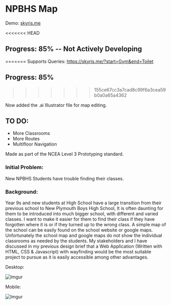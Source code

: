 # NPBHS Map

Demo: [skyris.me](https://skyris.me)

<<<<<<< HEAD
## Progress: 85% -- Not Actively Developing
=======
Supports Queries:
https://skyris.me/?start=Gym&end=Toilet

## Progress: 85%
>>>>>>> 155ce67cc3a7cad8c99f6a3cea59b0a0a65a4362

Now added the .ai Illustrator file for map editing.

## TO DO:
* More Classrooms
* More Routes
* Multifloor Navigation


Made as part of the NCEA Level 3 Prototyping standard.

### Initial Problem:
New NPBHS Students have trouble finding their classes.

### Background:
Year 9s and new students at High School have a large transition from their previous school to New Plymouth Boys High School, It is often daunting for them to be introduced into much bigger school, with different and varied classes. I want to make it easier for them to find their class if they have forgotten where it is or if they turned up to the wrong class. A simple map of the school can be easily found on the school website or google maps. Unfortunately the school map and google maps do not show the individual classrooms as needed by the students. My stakeholders and I have discussed in my previous design brief that a Web Application (Written with HTML, CSS & Javascript) with wayfinding would be the most suitable project to pursue as it is easily accessible among other advantages.

Desktop:

![Imgur](https://i.imgur.com/pdRapNz.png)

Mobile:

![Imgur](https://i.imgur.com/d08yH97.png)
